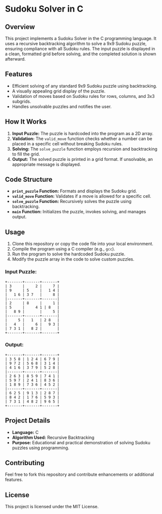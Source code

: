 # Sudoku Solver in C

## Overview

This project implements a Sudoku Solver in the C programming language. It uses a recursive backtracking algorithm to solve a 9x9 Sudoku puzzle, ensuring compliance with all Sudoku rules. The input puzzle is displayed in a clean, formatted grid before solving, and the completed solution is shown afterward.

## Features

- Efficient solving of any standard 9x9 Sudoku puzzle using backtracking.
- A visually appealing grid display of the puzzle.
- Validation of moves based on Sudoku rules for rows, columns, and 3x3 subgrids.
- Handles unsolvable puzzles and notifies the user.

## How It Works

1. **Input Puzzle:** The puzzle is hardcoded into the program as a 2D array.
2. **Validation:** The `valid_move` function checks whether a number can be placed in a specific cell without breaking Sudoku rules.
3. **Solving:** The `solve_puzzle` function employs recursion and backtracking to fill the grid.
4. **Output:** The solved puzzle is printed in a grid format. If unsolvable, an appropriate message is displayed.

## Code Structure

- **`print_puzzle` Function:** Formats and displays the Sudoku grid.
- **`valid_move` Function:** Validates if a move is allowed for a specific cell.
- **`solve_puzzle` Function:** Recursively solves the puzzle using backtracking.
- **`main` Function:** Initializes the puzzle, invokes solving, and manages output.

## Usage

1. Clone this repository or copy the code file into your local environment.
2. Compile the program using a C compiler (e.g., `gcc`).
3. Run the program to solve the hardcoded Sudoku puzzle.
4. Modify the puzzle array in the code to solve custom puzzles.

### Input Puzzle:

```text
+-------+-------+-------+
| 3     |     2 |     7 |
| 9     | 5     |   1 4 |
|   1 6 | 3 7   |     8 |
|-------+-------+-------|
| 2     | 8     |     1 |
| 5     |     4 1 | 8   |
|   8 9 |       |     5 |
|-------+-------+-------|
|     5 |   1   | 2 8   |
|   4   |     6 |   9 3 |
| 7 3 1 |   8 2 |       |
+-------+-------+-------+

```

### Output:

```text
+-------+-------+-------+
| 3 5 8 | 1 2 4 | 6 7 9 |
| 9 7 2 | 5 6 8 | 3 1 4 |
| 4 1 6 | 3 7 9 | 5 2 8 |
|-------+-------+-------|
| 2 6 3 | 8 5 9 | 7 4 1 |
| 5 9 7 | 2 4 1 | 8 3 6 |
| 1 8 9 | 7 3 6 | 4 5 2 |
|-------+-------+-------|
| 6 2 5 | 9 1 3 | 2 8 7 |
| 8 4 2 | 1 7 6 | 5 9 3 |
| 7 3 1 | 4 8 2 | 9 6 5 |
+-------+-------+-------+

```

## Project Details

- **Language:** C
- **Algorithm Used:** Recursive Backtracking
- **Purpose:** Educational and practical demonstration of solving Sudoku puzzles using programming.

## Contributing

Feel free to fork this repository and contribute enhancements or additional features.

## License

This project is licensed under the MIT License.
